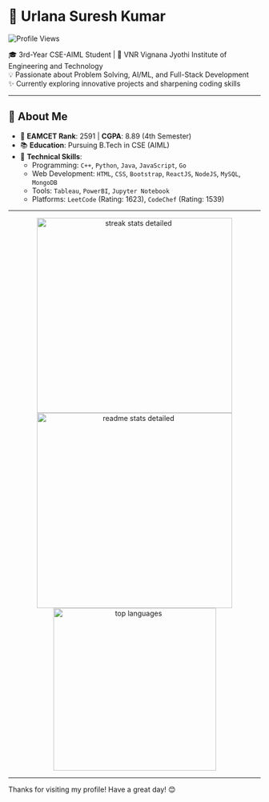# 🌟 Urlana Suresh Kumar  
![Profile Views](https://komarev.com/ghpvc/?username=usk2003)

🎓 3rd-Year CSE-AIML Student | 📍 VNR Vignana Jyothi Institute of Engineering and Technology  
💡 Passionate about Problem Solving, AI/ML, and Full-Stack Development  
✨ Currently exploring innovative projects and sharpening coding skills  

---

## 🚀 About Me  

- 🎯 **EAMCET Rank**: 2591 | **CGPA**: 8.89 (4th Semester)  
- 📚 **Education**: Pursuing B.Tech in CSE (AIML)  
- 💼 **Technical Skills**:  
  - Programming: `C++`, `Python`, `Java`, `JavaScript`, `Go`  
  - Web Development: `HTML`, `CSS`, `Bootstrap`, `ReactJS`, `NodeJS`, `MySQL`, `MongoDB`  
  - Tools: `Tableau`, `PowerBI`, `Jupyter Notebook`  
  - Platforms: `LeetCode` (Rating: 1623), `CodeChef` (Rating: 1539)  

---

<div align="center">
  <img width="390" src="https://streak-stats.demolab.com/?user=usk2003&count_private=true&theme=react&border_radius=10" alt="streak stats detailed" />
  <img width="390" src="https://github-readme-stats.vercel.app/api?username=usk2003&show_icons=true&theme=react&rank_icon=github&border_radius=10" alt="readme stats detailed" />
  <img width="325" src="https://github-readme-stats.vercel.app/api/top-langs/?username=usk2003&hide=HTML&langs_count=8&layout=compact&theme=react&border_radius=10&size_weight=0.5&count_weight=0.5&exclude_repo=github-readme-stats" alt="top languages" />
</div>

---
Thanks for visiting my profile! Have a great day! 😊

